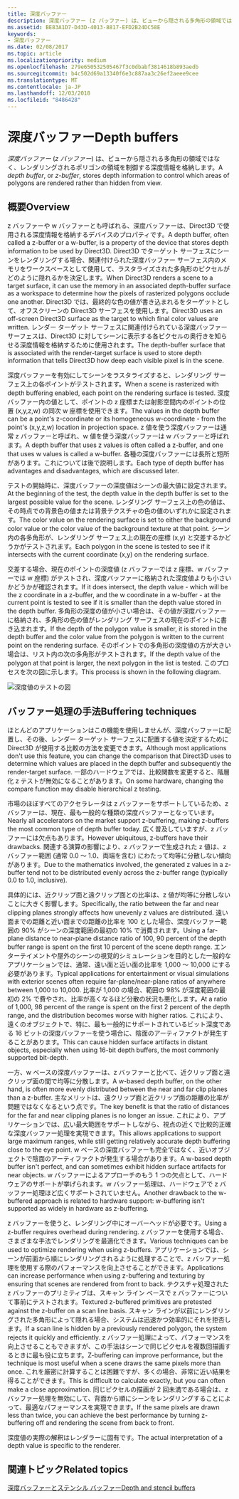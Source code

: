 ```yaml
---
title: 深度バッファー
description: 深度バッファー (z バッファー) は、ビューから隠される多角形の領域ではなく、レンダリングされるポリゴンの領域を制御する深度情報を格納します。
ms.assetid: BE83A1D7-D43D-4013-8817-EFD2B24DC58E
keywords:
- 深度バッファー
ms.date: 02/08/2017
ms.topic: article
ms.localizationpriority: medium
ms.openlocfilehash: 279e650532505467f3c0dbabf3814618b893aedb
ms.sourcegitcommit: b4c502d69a13340f6e3c887aa3c26ef2aeee9cee
ms.translationtype: MT
ms.contentlocale: ja-JP
ms.lasthandoff: 12/03/2018
ms.locfileid: "8486428"
---
```

# <a name="depth-buffers"></a><span data-ttu-id="d29be-104">深度バッファー</span><span class="sxs-lookup"><span data-stu-id="d29be-104">Depth buffers</span></span>


<span data-ttu-id="d29be-105">*深度バッファー* (*z バッファー*) は、ビューから隠される多角形の領域ではなく、レンダリングされるポリゴンの領域を制御する深度情報を格納します。</span><span class="sxs-lookup"><span data-stu-id="d29be-105">A *depth buffer*, or *z-buffer*, stores depth information to control which areas of polygons are rendered rather than hidden from view.</span></span>

## <a name="span-idoverviewspanspan-idoverviewspanspan-idoverviewspanoverview"></a><span data-ttu-id="d29be-106"><span id="Overview"></span><span id="overview"></span><span id="OVERVIEW"></span>概要</span><span class="sxs-lookup"><span data-stu-id="d29be-106"><span id="Overview"></span><span id="overview"></span><span id="OVERVIEW"></span>Overview</span></span>


<span data-ttu-id="d29be-107">z バッファーや w バッファーとも呼ばれる、深度バッファーは、Direct3D で使用される深度情報を格納するデバイスのプロパティです。</span><span class="sxs-lookup"><span data-stu-id="d29be-107">A depth buffer, often called a z-buffer or a w-buffer, is a property of the device that stores depth information to be used by Direct3D.</span></span> <span data-ttu-id="d29be-108">Direct3D でターゲット サーフェスにシーンをレンダリングする場合、関連付けられた深度バッファー サーフェス内のメモリをワークスペースとして使用して、ラスタライズされた多角形のピクセルがどのように隠れるかを決定します。</span><span class="sxs-lookup"><span data-stu-id="d29be-108">When Direct3D renders a scene to a target surface, it can use the memory in an associated depth-buffer surface as a workspace to determine how the pixels of rasterized polygons occlude one another.</span></span> <span data-ttu-id="d29be-109">Direct3D では、最終的な色の値が書き込まれるをターゲットとして、オフスクリーンの Direct3D サーフェスを使用します。</span><span class="sxs-lookup"><span data-stu-id="d29be-109">Direct3D uses an off-screen Direct3D surface as the target to which final color values are written.</span></span> <span data-ttu-id="d29be-110">レンダー ターゲット サーフェスに関連付けられている深度バッファー サーフェスは、Direct3D に対してシーンに表示する各ピクセルの奥行きを知らせる深度情報を格納するために使用されます。</span><span class="sxs-lookup"><span data-stu-id="d29be-110">The depth-buffer surface that is associated with the render-target surface is used to store depth information that tells Direct3D how deep each visible pixel is in the scene.</span></span>

<span data-ttu-id="d29be-111">深度バッファーを有効にしてシーンをラスタライズすると、レンダリング サーフェス上の各ポイントがテストされます。</span><span class="sxs-lookup"><span data-stu-id="d29be-111">When a scene is rasterized with depth buffering enabled, each point on the rendering surface is tested.</span></span> <span data-ttu-id="d29be-112">深度バッファー内の値として、ポイントの z 座標または射影空間内のポイントの位置 (x,y,z,w) の同次 w 座標を使用できます。</span><span class="sxs-lookup"><span data-stu-id="d29be-112">The values in the depth buffer can be a point's z-coordinate or its homogeneous w-coordinate - from the point's (x,y,z,w) location in projection space.</span></span> <span data-ttu-id="d29be-113">z 値を使う深度バッファーは通常 z バッファーと呼ばれ、w 値を使う深度バッファーは w バッファーと呼ばれます。</span><span class="sxs-lookup"><span data-stu-id="d29be-113">A depth buffer that uses z values is often called a z-buffer, and one that uses w values is called a w-buffer.</span></span> <span data-ttu-id="d29be-114">各種の深度バッファーには長所と短所があります。これについては後で説明します。</span><span class="sxs-lookup"><span data-stu-id="d29be-114">Each type of depth buffer has advantages and disadvantages, which are discussed later.</span></span>

<span data-ttu-id="d29be-115">テストの開始時に、深度バッファーの深度値はシーンの最大値に設定されます。</span><span class="sxs-lookup"><span data-stu-id="d29be-115">At the beginning of the test, the depth value in the depth buffer is set to the largest possible value for the scene.</span></span> <span data-ttu-id="d29be-116">レンダリング サーフェス上の色の値は、その時点での背景色の値または背景テクスチャの色の値のいずれかに設定されます。</span><span class="sxs-lookup"><span data-stu-id="d29be-116">The color value on the rendering surface is set to either the background color value or the color value of the background texture at that point.</span></span> <span data-ttu-id="d29be-117">シーン内の各多角形が、レンダリング サーフェス上の現在の座標 (x,y) と交差するかどうかがテストされます。</span><span class="sxs-lookup"><span data-stu-id="d29be-117">Each polygon in the scene is tested to see if it intersects with the current coordinate (x,y) on the rendering surface.</span></span>

<span data-ttu-id="d29be-118">交差する場合、現在のポイントの深度値 (z バッファーでは z 座標、w バッファーでは w 座標) がテストされ、深度バッファーに格納された深度値よりも小さいかどうかが確認されます。</span><span class="sxs-lookup"><span data-stu-id="d29be-118">If it does intersect, the depth value - which will be the z coordinate in a z-buffer, and the w coordinate in a w-buffer - at the current point is tested to see if it is smaller than the depth value stored in the depth buffer.</span></span> <span data-ttu-id="d29be-119">多角形の深度の値が小さい場合は、その値が深度バッファーに格納され、多角形の色の値がレンダリング サーフェスの現在のポイントに書き込まれます。</span><span class="sxs-lookup"><span data-stu-id="d29be-119">If the depth of the polygon value is smaller, it is stored in the depth buffer and the color value from the polygon is written to the current point on the rendering surface.</span></span> <span data-ttu-id="d29be-120">そのポイントでの多角形の深度値の方が大きい場合は、リスト内の次の多角形がテストされます。</span><span class="sxs-lookup"><span data-stu-id="d29be-120">If the depth value of the polygon at that point is larger, the next polygon in the list is tested.</span></span> <span data-ttu-id="d29be-121">このプロセスを次の図に示します。</span><span class="sxs-lookup"><span data-stu-id="d29be-121">This process is shown in the following diagram.</span></span>

![深度値のテストの図](images/zbuffer.png)

## <a name="span-idbufferingtechniquesspanspan-idbufferingtechniquesspanspan-idbufferingtechniquesspanbuffering-techniques"></a><span data-ttu-id="d29be-123"><span id="Buffering_techniques"></span><span id="buffering_techniques"></span><span id="BUFFERING_TECHNIQUES"></span>バッファー処理の手法</span><span class="sxs-lookup"><span data-stu-id="d29be-123"><span id="Buffering_techniques"></span><span id="buffering_techniques"></span><span id="BUFFERING_TECHNIQUES"></span>Buffering techniques</span></span>


<span data-ttu-id="d29be-124">ほとんどのアプリケーションはこの機能を使用しませんが、深度バッファーに配置し、その後、レンダー ターゲット サーフェスに配置する値を決定するために Direct3D が使用する比較の方法を変更できます。</span><span class="sxs-lookup"><span data-stu-id="d29be-124">Although most applications don't use this feature, you can change the comparison that Direct3D uses to determine which values are placed in the depth buffer and subsequently the render-target surface.</span></span> <span data-ttu-id="d29be-125">一部のハードウェアでは、比較関数を変更すると、階層化 z テストが無効になることがあります。</span><span class="sxs-lookup"><span data-stu-id="d29be-125">On some hardware, changing the compare function may disable hierarchical z testing.</span></span>

<span data-ttu-id="d29be-126">市場のほぼすべてのアクセラレータは z バッファーをサポートしているため、z バッファーは、現在、最も一般的な種類の深度バッファーとなっています。</span><span class="sxs-lookup"><span data-stu-id="d29be-126">Nearly all accelerators on the market support z-buffering, making z-buffers the most common type of depth buffer today.</span></span> <span data-ttu-id="d29be-127">広く普及していますが、z バッファーには欠点もあります。</span><span class="sxs-lookup"><span data-stu-id="d29be-127">However ubiquitous, z-buffers have their drawbacks.</span></span> <span data-ttu-id="d29be-128">関連する演算の影響により、z バッファーで生成された z 値は、z バッファー範囲 (通常 0.0 ～ 1.0、両端を含む) にわたって均等に分散しない傾向があります。</span><span class="sxs-lookup"><span data-stu-id="d29be-128">Due to the mathematics involved, the generated z values in a z-buffer tend not to be distributed evenly across the z-buffer range (typically 0.0 to 1.0, inclusive).</span></span>

<span data-ttu-id="d29be-129">具体的には、近クリップ面と遠クリップ面との比率は、z 値が均等に分散しないことに大きく影響します。</span><span class="sxs-lookup"><span data-stu-id="d29be-129">Specifically, the ratio between the far and near clipping planes strongly affects how unevenly z values are distributed.</span></span> <span data-ttu-id="d29be-130">遠い面までの距離と近い面までの距離の比率を 100 とした場合、深度バッファー範囲の 90% がシーンの深度範囲の最初の 10% で消費されます。</span><span class="sxs-lookup"><span data-stu-id="d29be-130">Using a far-plane distance to near-plane distance ratio of 100, 90 percent of the depth buffer range is spent on the first 10 percent of the scene depth range.</span></span> <span data-ttu-id="d29be-131">エンターテイメントや屋外のシーンの視覚的シミュレーションを目的とした一般的なアプリケーションでは、通常、遠い面と近い面の比率を 1,000 ～ 10,000 にする必要があります。</span><span class="sxs-lookup"><span data-stu-id="d29be-131">Typical applications for entertainment or visual simulations with exterior scenes often require far-plane/near-plane ratios of anywhere between 1,000 to 10,000.</span></span> <span data-ttu-id="d29be-132">比率が 1,000 の場合、範囲の 98% が深度範囲の最初の 2% で費やされ、比率が高くなるほど分散の状況も悪化します。</span><span class="sxs-lookup"><span data-stu-id="d29be-132">At a ratio of 1,000, 98 percent of the range is spent on the first 2 percent of the depth range, and the distribution becomes worse with higher ratios.</span></span> <span data-ttu-id="d29be-133">これにより、遠くのオブジェクトで、特に、最も一般的にサポートされているビット深度である 16 ビットの深度バッファーを使う場合に、陰面のアーティファクトが発生することがあります。</span><span class="sxs-lookup"><span data-stu-id="d29be-133">This can cause hidden surface artifacts in distant objects, especially when using 16-bit depth buffers, the most commonly supported bit-depth.</span></span>

<span data-ttu-id="d29be-134">一方、w ベースの深度バッファーは、z バッファーと比べて、近クリップ面と遠クリップ面の間で均等に分散します。</span><span class="sxs-lookup"><span data-stu-id="d29be-134">A w-based depth buffer, on the other hand, is often more evenly distributed between the near and far clip planes than a z-buffer.</span></span> <span data-ttu-id="d29be-135">主なメリットは、遠クリップ面と近クリップ面の距離の比率が問題ではなくなるという点です。</span><span class="sxs-lookup"><span data-stu-id="d29be-135">The key benefit is that the ratio of distances for the far and near clipping planes is no longer an issue.</span></span> <span data-ttu-id="d29be-136">これにより、アプリケーションでは、広い最大範囲をサポートしながら、視点の近くで比較的正確な深度バッファー処理を実現できます。</span><span class="sxs-lookup"><span data-stu-id="d29be-136">This allows applications to support large maximum ranges, while still getting relatively accurate depth buffering close to the eye point.</span></span> <span data-ttu-id="d29be-137">w ベースの深度バッファーも完全ではなく、近いオブジェクトで陰面のアーティファクトが発生する場合があります。</span><span class="sxs-lookup"><span data-stu-id="d29be-137">A w-based depth buffer isn't perfect, and can sometimes exhibit hidden surface artifacts for near objects.</span></span> <span data-ttu-id="d29be-138">w バッファーによるアプローチのもう 1 つの欠点として、ハードウェアのサポートが挙げられます。w バッファー処理は、ハードウェアで z バッファー処理ほど広くサポートされていません。</span><span class="sxs-lookup"><span data-stu-id="d29be-138">Another drawback to the w-buffered approach is related to hardware support: w-buffering isn't supported as widely in hardware as z-buffering.</span></span>

<span data-ttu-id="d29be-139">z バッファーを使うと、レンダリング中にオーバーヘッドが必要です。</span><span class="sxs-lookup"><span data-stu-id="d29be-139">Using a z-buffer requires overhead during rendering.</span></span> <span data-ttu-id="d29be-140">z バッファーを使用する場合、さまざまな手法でレンダリングを最適化できます。</span><span class="sxs-lookup"><span data-stu-id="d29be-140">Various techniques can be used to optimize rendering when using z-buffers.</span></span> <span data-ttu-id="d29be-141">アプリケーションでは、シーンが前面から順にレンダリングされるように処理することで、z バッファー処理を使用する際のパフォーマンスを向上させることができます。</span><span class="sxs-lookup"><span data-stu-id="d29be-141">Applications can increase performance when using z-buffering and texturing by ensuring that scenes are rendered from front to back.</span></span> <span data-ttu-id="d29be-142">テクスチャ処理された z バッファーのプリミティブは、スキャン ライン ベースで z バッファーについて事前にテストされます。</span><span class="sxs-lookup"><span data-stu-id="d29be-142">Textured z-buffered primitives are pretested against the z-buffer on a scan line basis.</span></span> <span data-ttu-id="d29be-143">スキャン ラインが以前にレンダリングされた多角形によって隠れる場合、システムは迅速かつ効率的にそれを拒否します。</span><span class="sxs-lookup"><span data-stu-id="d29be-143">If a scan line is hidden by a previously rendered polygon, the system rejects it quickly and efficiently.</span></span> <span data-ttu-id="d29be-144">z バッファー処理によって、パフォーマンスを向上させることもできますが、この手法はシーンで同じピクセルを複数回描画するときに最も役に立ちます。</span><span class="sxs-lookup"><span data-stu-id="d29be-144">Z-buffering can improve performance, but the technique is most useful when a scene draws the same pixels more than once.</span></span> <span data-ttu-id="d29be-145">これを厳密に計算することは困難ですが、多くの場合、非常に近い結果を得ることができます。</span><span class="sxs-lookup"><span data-stu-id="d29be-145">This is difficult to calculate exactly, but you can often make a close approximation.</span></span> <span data-ttu-id="d29be-146">同じピクセルの描画が 2 回未満である場合は、z バッファー処理を無効にして、背面から順にシーンをレンダリングすることによって、最適なパフォーマンスを実現できます。</span><span class="sxs-lookup"><span data-stu-id="d29be-146">If the same pixels are drawn less than twice, you can achieve the best performance by turning z-buffering off and rendering the scene from back to front.</span></span>

<span data-ttu-id="d29be-147">深度値の実際の解釈はレンダラーに固有です。</span><span class="sxs-lookup"><span data-stu-id="d29be-147">The actual interpretation of a depth value is specific to the renderer.</span></span>

## <a name="span-idrelated-topicsspanrelated-topics"></a><span data-ttu-id="d29be-148"><span id="related-topics"></span>関連トピック</span><span class="sxs-lookup"><span data-stu-id="d29be-148"><span id="related-topics"></span>Related topics</span></span>


[<span data-ttu-id="d29be-149">深度バッファーとステンシル バッファー</span><span class="sxs-lookup"><span data-stu-id="d29be-149">Depth and stencil buffers</span></span>](depth-and-stencil-buffers.md)

 

 




